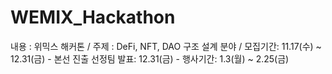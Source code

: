 # WEMIX_Hackathon
내용 : 위믹스 해커톤 / 주제 : DeFi, NFT, DAO 구조 설계 분야 / 모집기간: 11.17(수) ~ 12.31(금)     - 본선 진출 선정팀 발표: 12.31(금)     - 행사기간: 1.3(월) ~ 2.25(금)
